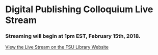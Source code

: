 # Digital Publishing Colloquium Live Stream 

### Streaming will begin at 1pm EST, February 15th, 2018.

[View the Live Stream on the FSU Library Website](https://www.lib.fsu.edu/dpc-live)
